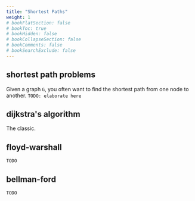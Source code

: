 ```yaml
---
title: "Shortest Paths"
weight: 1
# bookFlatSection: false
# bookToc: true
# bookHidden: false
# bookCollapseSection: false
# bookComments: false
# bookSearchExclude: false
---
```



## shortest path problems

Given a graph `G`, you often want to find the shortest path from one node to another. `TODO: elaborate here`


## dijkstra's algorithm

The classic.

## floyd-warshall

`TODO`

## bellman-ford

`TODO`
